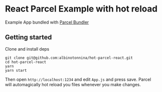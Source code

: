 # React Parcel Example with hot reload

Example App bundled with [Parcel Bundler](https://parceljs.org)

## Getting started

Clone and install deps
```
git clone git@github.com:albinotonnina/hot-parcel-react.git
cd hot-parcel-react
yarn 
yarn start
```

Then open `http://localhost:1234` and edit `App.js` and press save. Parcel will automagically hot reload you files whenever you make changes.